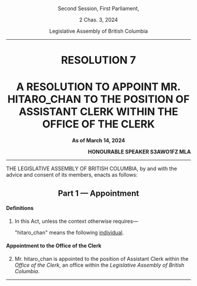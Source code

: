 <div align="center">

Second Session, First Parliament,

2 Chas. 3, 2024

Legislative Assembly of British Columbia

<hr/>

<h1>RESOLUTION 7</h1>
<h1>A RESOLUTION TO APPOINT MR. HITARO_CHAN TO THE POSITION OF ASSISTANT CLERK WITHIN THE OFFICE OF THE CLERK</h1>

**As of March 14, 2024**

</div>

<div align="right">

**HONOURABLE SPEAKER S3AWO1FZ MLA**<br/>

</div>

<hr/>

THE LEGISLATIVE ASSEMBLY OF BRITISH COLUMBIA, by and with the advice and consent of its members, enacts as follows:

<div align="center">
<h2>Part 1 — Appointment</h2>
</div>

#### Definitions

1. In this Act, unless the context otherwise requires—

    "hitaro_chan" means the following [individual](https://www.roblox.com/users/3259102107/profile?friendshipSourceType=PlayerSearch).

#### Appointment to the Office of the Clerk

2. Mr. hitaro_chan is appointed to the position of Assistant Clerk within the *Office of the Clerk*, an office within the *Legislative Assembly of British Columbia*.

<hr/>
<div align="center">
